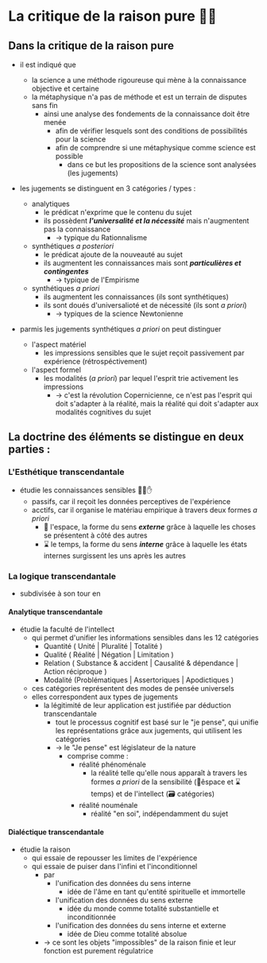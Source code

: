 # __La critique de la raison pure__ 🤨🧠

## Dans la critique de la raison pure 
- il est indiqué que
  - la science a une méthode rigoureuse qui mène à la connaissance objective et certaine
  - la métaphysique n'a pas de méthode et est un terrain de disputes sans fin
    - ainsi une analyse des fondements de la connaissance doit être menée
      - afin de vérifier lesquels sont des conditions de possibilités pour la science
      - afin de comprendre si une métaphysique comme science est possible
        - dans ce but les propositions de la science sont analysées (les jugements)
- les jugements se distinguent en 3 catégories / types : 
  - analytiques
    - le prédicat n'exprime que le contenu du sujet
    - ils possèdent ***l'universalité et la nécessité*** mais n'augmentent pas la connaissance
      - → typique du Rationnalisme 
  - synthétiques *a posteriori*
    - le prédicat ajoute de la nouveauté au sujet
    - ils augmentent les connaissances mais sont ***particulières et contingentes***   
      - → typique de l'Empirisme
  - synthétiques *a priori*
    - ils augmentent les connaissances (ils sont synthétiques)   
    - ils sont doués d'universalioté et de nécessité (ils sont *a priori*)
      - → typiques de la science Newtonienne

- parmis les jugements synthétiques *a priori* on peut distinguer
  - l'aspect matériel
    - les impressions sensibles que le sujet reçoit passivement par expérience (rétrospéctivement)
  - l'aspect formel
    - les modalités (*a priori*) par lequel l'esprit trie activement les impressions
      - → c'est la révolution Copernicienne, ce n'est pas l'esprit qui doit s'adapter à la réalité, mais la réalité qui doit s'adapter aux modalités cognitives du sujet

## La doctrine des éléments se distingue en deux parties :
### L'Esthétique transcendantale
- étudie les connaissances sensibles 👀👃✋
  - passifs, car il reçoit les données perceptives de l'expérience
  - acctifs, car il organise le matériau empirique à travers deux formes *a priori*
    - 🌌  l'espace, la forme du sens ***externe*** grâce à laquelle les choses se présentent à côté des autres
    - ⌛ le temps, la forme du sens ***interne*** grâce à laquelle les états internes surgissent les uns après les autres
### La logique transcendantale    
- subdivisée à son tour en 
#### Analytique transcendantale
- étudie la faculté de l'intellect
  - qui permet d'unifier les informations sensibles dans les 12 catégories
    -  Quantité ( Unité | Pluralité | Totalité )
    -  Qualité  ( Réalité | Négation | Limitation )
    -  Relation ( Substance & accident | Causalité & dépendance | Action réciproque )
    -  Modalité (Problématiques | Assertoriques | Apodictiques )
  - ces catégories représentent des modes de pensée universels
  - elles correspondent aux types de jugements
    - la légitimité de leur application est justifiée par déduction transcendantale
      - tout le processus cognitif est basé sur le "je pense", qui unifie les représentations grâce aux jugements, qui utilisent les catégories
      - → le "Je pense" est législateur de la nature   
        - comprise comme : 
          - réalité phénoménale
            - la réalité telle qu'elle nous apparaît à travers les formes *a priori* de la sensibilité (🌌êspace et ⌛temps) et de l'intellect (🗃 catégories)
          - réalité nouménale
            - réalité "en soi", indépendamment du sujet 
#### Dialéctique transcendantale
- étudie la raison
  - qui essaie de repousser les limites de l'expérience
  - qui essaie de puiser dans l'infini et l'inconditionnel
    - par 
      - l'unification des données du sens interne
        - idée de l'âme en tant qu'entité spirituelle et immortelle 
      - l'unification des données du sens externe
        - idée du monde comme totalité substantielle et inconditionnée 
      - l'unification des données du sens interne et externe
        - idée de Dieu comme totalité absolue
    - → ce sont les objets "impossibles" de la raison finie et leur fonction est purement régulatrice

  
